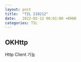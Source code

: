 ```yaml
---
layout: post
title:  "TIL 210212"
date:   2022-02-12 00:01:00 +0900
categories: TIL
---
```


## OKHttp
Http Client 기능